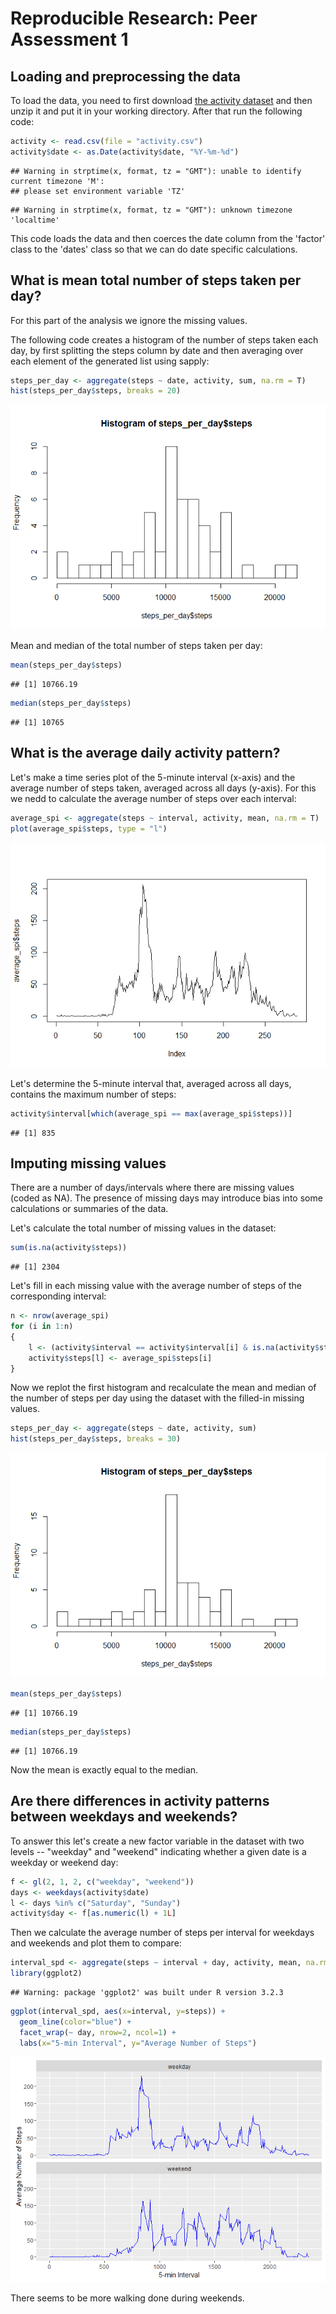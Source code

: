 # Reproducible Research: Peer Assessment 1


## Loading and preprocessing the data
To load the data, you need to first download [the activity dataset][1] and then unzip it and put it in your working directory. After that run the following code:


```r
activity <- read.csv(file = "activity.csv")
activity$date <- as.Date(activity$date, "%Y-%m-%d")
```

```
## Warning in strptime(x, format, tz = "GMT"): unable to identify current timezone 'M':
## please set environment variable 'TZ'
```

```
## Warning in strptime(x, format, tz = "GMT"): unknown timezone 'localtime'
```

This code loads the data and then coerces the date column from the 'factor' class to the 'dates' class so that we can do date specific calculations.
## What is mean total number of steps taken per day?
For this part of the analysis we ignore the missing values.

The following code creates a histogram of the number of steps taken each day, by first splitting the steps column by date and then averaging over each element of the generated list using sapply:


```r
steps_per_day <- aggregate(steps ~ date, activity, sum, na.rm = T)
hist(steps_per_day$steps, breaks = 20)
```

![](PA1_files/figure-html/unnamed-chunk-2-1.png)

Mean and median of the total number of steps taken per day:


```r
mean(steps_per_day$steps)
```

```
## [1] 10766.19
```

```r
median(steps_per_day$steps)
```

```
## [1] 10765
```

## What is the average daily activity pattern?
Let's make a time series plot of the 5-minute interval (x-axis) and the average number of steps taken, averaged across all days (y-axis). For this we nedd to calculate the average number of steps over each interval:


```r
average_spi <- aggregate(steps ~ interval, activity, mean, na.rm = T)
plot(average_spi$steps, type = "l")
```

![](PA1_files/figure-html/unnamed-chunk-4-1.png)

Let's determine the 5-minute interval that, averaged across all days,  contains the maximum number of steps:


```r
activity$interval[which(average_spi == max(average_spi$steps))]
```

```
## [1] 835
```

## Imputing missing values
There are a number of days/intervals where there are missing values (coded as NA). The presence of missing days may introduce bias into some calculations or summaries of the data.

Let's calculate the total number of missing values in the dataset:


```r
sum(is.na(activity$steps))
```

```
## [1] 2304
```

Let's fill in each missing value with the average number of steps of the corresponding interval:


```r
n <- nrow(average_spi)
for (i in 1:n)
{
    l <- (activity$interval == activity$interval[i] & is.na(activity$steps))
    activity$steps[l] <- average_spi$steps[i]
}
```

Now we replot the first histogram and recalculate the mean and median of the number of steps per day using the dataset  with the filled-in missing values.


```r
steps_per_day <- aggregate(steps ~ date, activity, sum)
hist(steps_per_day$steps, breaks = 30)
```

![](PA1_files/figure-html/unnamed-chunk-8-1.png)

```r
mean(steps_per_day$steps)
```

```
## [1] 10766.19
```

```r
median(steps_per_day$steps)
```

```
## [1] 10766.19
```

Now the mean is exactly equal to the median.

## Are there differences in activity patterns between weekdays and weekends?
To answer this let's create a new factor variable in the dataset with two levels -- "weekday" and "weekend" indicating whether a given date is a weekday or weekend day:


```r
f <- gl(2, 1, 2, c("weekday", "weekend"))
days <- weekdays(activity$date)
l <- days %in% c("Saturday", "Sunday")
activity$day <- f[as.numeric(l) + 1L]
```

Then we calculate the average number of steps per interval for weekdays and weekends and plot them to compare:


```r
interval_spd <- aggregate(steps ~ interval + day, activity, mean, na.rm = T)
library(ggplot2)
```

```
## Warning: package 'ggplot2' was built under R version 3.2.3
```

```r
ggplot(interval_spd, aes(x=interval, y=steps)) + 
  geom_line(color="blue") + 
  facet_wrap(~ day, nrow=2, ncol=1) +
  labs(x="5-min Interval", y="Average Number of Steps")
```

![](PA1_files/figure-html/unnamed-chunk-10-1.png)

There seems to be more walking done during weekends.

[1]: http://d396qusza40orc.cloudfront.net/repdata%2Fdata%2Factivity.zip
